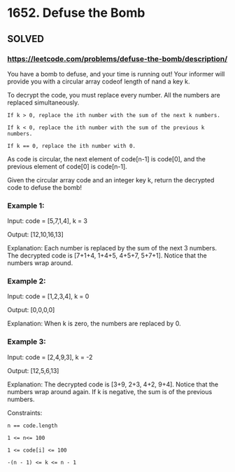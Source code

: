 # 1652. Defuse the Bomb

## SOLVED
### https://leetcode.com/problems/defuse-the-bomb/description/
You have a bomb to defuse, and your time is running out! Your informer will provide you with a circular array codeof length of nand a key k.



To decrypt the code, you must replace every number. All the numbers are replaced simultaneously.





	If k > 0, replace the ith number with the sum of the next k numbers.

	If k < 0, replace the ith number with the sum of the previous k numbers.

	If k == 0, replace the ith number with 0.





As code is circular, the next element of code[n-1] is code[0], and the previous element of code[0] is code[n-1].



Given the circular array code and an integer key k, return the decrypted code to defuse the bomb!





### Example 1:





Input: code = [5,7,1,4], k = 3


Output: [12,10,16,13]



Explanation: Each number is replaced by the sum of the next 3 numbers. The decrypted code is [7+1+4, 1+4+5, 4+5+7, 5+7+1]. Notice that the numbers wrap around.





### Example 2:





Input: code = [1,2,3,4], k = 0


Output: [0,0,0,0]



Explanation: When k is zero, the numbers are replaced by 0. 





### Example 3:





Input: code = [2,4,9,3], k = -2


Output: [12,5,6,13]



Explanation: The decrypted code is [3+9, 2+3, 4+2, 9+4]. Notice that the numbers wrap around again. If k is negative, the sum is of the previous numbers.







Constraints:





	n == code.length

	1 <= n<= 100

	1 <= code[i] <= 100

	-(n - 1) <= k <= n - 1



